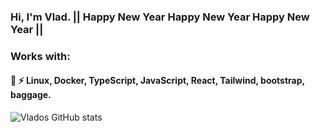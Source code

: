 ### Hi, I'm Vlad. || Happy New Year Happy New Year Happy New Year ||
### Works with:  
<h4> 💬 ⚡ Linux, Docker, TypeScript, JavaScript, React, Tailwind, bootstrap, baggage.</h4>

![Vlados GitHub stats](https://github-readme-stats.vercel.app/api?username=Vladosdeadly&show_icons=true&theme=radical&count_private=true)⠀⠀⠀
⠀⠀⠀⠀⠀⠀⠀⠀⠀⠀⠀⠀⠀
<!--
**Vladosdeadly/Vladosdeadly** is a ✨ _special_ ✨ repository because its `README.md` (this file) appears on your GitHub profile.

Here are some ideas to get you started:

- 🔭 I’m currently working on ...
- 🌱 I’m currently learning ...
- 👯 I’m looking to collaborate on ...
- 🤔 I’m looking for help with ...
- 💬 Ask me about ...
- 📫 How to reach me: ...
- 😄 Pronouns: ...
- ⚡ Fun fact: ...
-->
